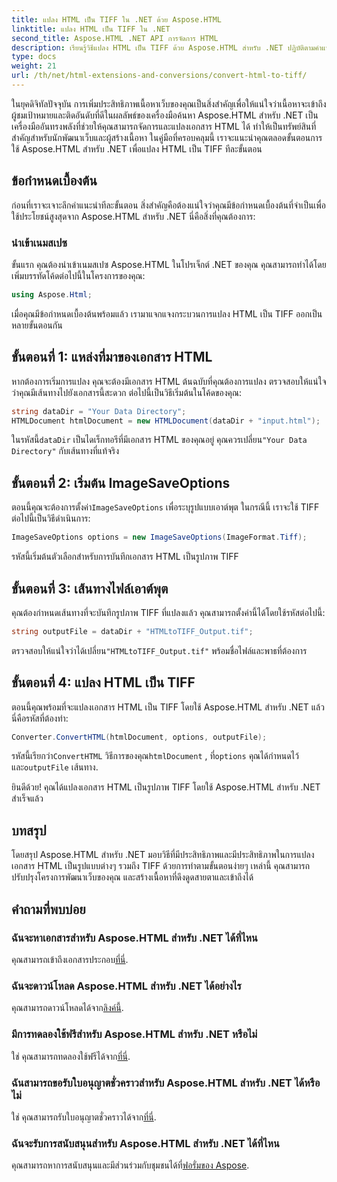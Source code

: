 ```yaml
---
title: แปลง HTML เป็น TIFF ใน .NET ด้วย Aspose.HTML
linktitle: แปลง HTML เป็น TIFF ใน .NET
second_title: Aspose.HTML .NET API การจัดการ HTML
description: เรียนรู้วิธีแปลง HTML เป็น TIFF ด้วย Aspose.HTML สำหรับ .NET ปฏิบัติตามคำแนะนำทีละขั้นตอนของเราเพื่อการเพิ่มประสิทธิภาพเนื้อหาเว็บอย่างมีประสิทธิภาพ
type: docs
weight: 21
url: /th/net/html-extensions-and-conversions/convert-html-to-tiff/
---
```


ในยุคดิจิทัลปัจจุบัน การเพิ่มประสิทธิภาพเนื้อหาเว็บของคุณเป็นสิ่งสำคัญเพื่อให้แน่ใจว่าเนื้อหาจะเข้าถึงผู้ชมเป้าหมายและติดอันดับที่ดีในผลลัพธ์ของเครื่องมือค้นหา Aspose.HTML สำหรับ .NET เป็นเครื่องมืออันทรงพลังที่ช่วยให้คุณสามารถจัดการและแปลงเอกสาร HTML ได้ ทำให้เป็นทรัพย์สินที่สำคัญสำหรับนักพัฒนาเว็บและผู้สร้างเนื้อหา ในคู่มือที่ครอบคลุมนี้ เราจะแนะนำคุณตลอดขั้นตอนการใช้ Aspose.HTML สำหรับ .NET เพื่อแปลง HTML เป็น TIFF ทีละขั้นตอน

## ข้อกำหนดเบื้องต้น

ก่อนที่เราจะเจาะลึกคำแนะนำทีละขั้นตอน สิ่งสำคัญคือต้องแน่ใจว่าคุณมีข้อกำหนดเบื้องต้นที่จำเป็นเพื่อใช้ประโยชน์สูงสุดจาก Aspose.HTML สำหรับ .NET นี่คือสิ่งที่คุณต้องการ:

### นำเข้าเนมสเปซ

ขั้นแรก คุณต้องนำเข้าเนมสเปซ Aspose.HTML ในโปรเจ็กต์ .NET ของคุณ คุณสามารถทำได้โดยเพิ่มบรรทัดโค้ดต่อไปนี้ในโครงการของคุณ:

```csharp
using Aspose.Html;
```

เมื่อคุณมีข้อกำหนดเบื้องต้นพร้อมแล้ว เรามาแจกแจงกระบวนการแปลง HTML เป็น TIFF ออกเป็นหลายขั้นตอนกัน

## ขั้นตอนที่ 1: แหล่งที่มาของเอกสาร HTML

หากต้องการเริ่มการแปลง คุณจะต้องมีเอกสาร HTML ต้นฉบับที่คุณต้องการแปลง ตรวจสอบให้แน่ใจว่าคุณมีเส้นทางไปยังเอกสารนี้สะดวก ต่อไปนี้เป็นวิธีเริ่มต้นในโค้ดของคุณ:

```csharp
string dataDir = "Your Data Directory";
HTMLDocument htmlDocument = new HTMLDocument(dataDir + "input.html");
```

 ในรหัสนี้`dataDir` เป็นไดเร็กทอรีที่มีเอกสาร HTML ของคุณอยู่ คุณควรเปลี่ยน`"Your Data Directory"` กับเส้นทางที่แท้จริง

## ขั้นตอนที่ 2: เริ่มต้น ImageSaveOptions

 ตอนนี้คุณจะต้องการตั้งค่า`ImageSaveOptions` เพื่อระบุรูปแบบเอาต์พุต ในกรณีนี้ เราจะใช้ TIFF ต่อไปนี้เป็นวิธีดำเนินการ:

```csharp
ImageSaveOptions options = new ImageSaveOptions(ImageFormat.Tiff);
```

รหัสนี้เริ่มต้นตัวเลือกสำหรับการบันทึกเอกสาร HTML เป็นรูปภาพ TIFF

## ขั้นตอนที่ 3: เส้นทางไฟล์เอาต์พุต

คุณต้องกำหนดเส้นทางที่จะบันทึกรูปภาพ TIFF ที่แปลงแล้ว คุณสามารถตั้งค่านี้ได้โดยใช้รหัสต่อไปนี้:

```csharp
string outputFile = dataDir + "HTMLtoTIFF_Output.tif";
```

 ตรวจสอบให้แน่ใจว่าได้เปลี่ยน`"HTMLtoTIFF_Output.tif"` พร้อมชื่อไฟล์และพาธที่ต้องการ

## ขั้นตอนที่ 4: แปลง HTML เป็น TIFF

ตอนนี้คุณพร้อมที่จะแปลงเอกสาร HTML เป็น TIFF โดยใช้ Aspose.HTML สำหรับ .NET แล้ว นี่คือรหัสที่ต้องทำ:

```csharp
Converter.ConvertHTML(htmlDocument, options, outputFile);
```

 รหัสนี้เรียกว่า`ConvertHTML` วิธีการของคุณ`htmlDocument` , ที่`options` คุณได้กำหนดไว้ และ`outputFile` เส้นทาง.

ยินดีด้วย! คุณได้แปลงเอกสาร HTML เป็นรูปภาพ TIFF โดยใช้ Aspose.HTML สำหรับ .NET สำเร็จแล้ว

## บทสรุป

โดยสรุป Aspose.HTML สำหรับ .NET มอบวิธีที่มีประสิทธิภาพและมีประสิทธิภาพในการแปลงเอกสาร HTML เป็นรูปแบบต่างๆ รวมถึง TIFF ด้วยการทำตามขั้นตอนง่ายๆ เหล่านี้ คุณสามารถปรับปรุงโครงการพัฒนาเว็บของคุณ และสร้างเนื้อหาที่ดึงดูดสายตาและเข้าถึงได้

## คำถามที่พบบ่อย

### ฉันจะหาเอกสารสำหรับ Aspose.HTML สำหรับ .NET ได้ที่ไหน
 คุณสามารถเข้าถึงเอกสารประกอบ[ที่นี่](https://reference.aspose.com/html/net/).

### ฉันจะดาวน์โหลด Aspose.HTML สำหรับ .NET ได้อย่างไร
 คุณสามารถดาวน์โหลดได้จาก[ลิงค์นี้](https://releases.aspose.com/html/net/).

### มีการทดลองใช้ฟรีสำหรับ Aspose.HTML สำหรับ .NET หรือไม่
 ใช่ คุณสามารถทดลองใช้ฟรีได้จาก[ที่นี่](https://releases.aspose.com/).

### ฉันสามารถขอรับใบอนุญาตชั่วคราวสำหรับ Aspose.HTML สำหรับ .NET ได้หรือไม่
 ใช่ คุณสามารถรับใบอนุญาตชั่วคราวได้จาก[ที่นี่](https://purchase.aspose.com/temporary-license/).

### ฉันจะรับการสนับสนุนสำหรับ Aspose.HTML สำหรับ .NET ได้ที่ไหน
 คุณสามารถหาการสนับสนุนและมีส่วนร่วมกับชุมชนได้ที่[ฟอรั่มของ Aspose](https://forum.aspose.com/).